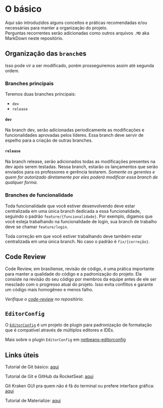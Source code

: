 # O básico

Aqui são introduzidos alguns conceitos e práticas recomendadas e/ou necessárias para manter a organização do projeto.  
Perguntas recorrentes serão adicionadas como outros arquivos `.MD` aka MarkDown neste repositório.

## Organização das `branch`es

Isso pode vir a ser modificado, porém prosseguiremos assim até segunda ordem.

### Branches principais

Teremos duas branches principais:

- `dev`
- `release`

#### `dev`

Na branch dev, serão adicionadas periodicamente as modificações e funcionalidades aprovadas pelos líderes. Essa branch deve servir de espelho para a criação de outras branches.

#### `release`

Na branch release, serão adicionados todas as modificações presentes na dev após serem testadas. Nessa branch, estarão os lançamentos que serão enviados para os professores e gerência testarem. _Somente os gerentes e quem for autorizado diretamente por eles poderá modificar essa branch de qualquer forma_.

### Branches de funcionalidade

Toda funcionalidade que você estiver desenvolvendo deve estar centralizada em uma única branch dedicada a essa funcionalidade, seguindo o padrão `feature/{funcionalidade}`. Por exemplo, digamos que você esteja trabalhando na funcionalidade de login, sua branch de trabalho deve se chamar `feature/login`.

Toda correção em que você estiver trabalhando deve também estar centralizada em uma única branch. No caso o padrão é `fix/{correção}`.

## Code Review

Code Review, em brasiliense, revisão de código, é uma prática importante para manter a qualidade do código e a padronização do projeto. Ela consiste na revisão do seu código por membros da equipe antes de ele ser mesclado com o progresso atual do projeto. Isso evita conflitos e garante um código mais homogêneo e menos falho.

_Verifique o [code-review](code-review/README.md) no repositório._

## `EditorConfig`

O [`EditorConfig`](https://editorconfig.org/) é um projeto de plugin para padronização de formatação que é compatível através de múltiplos editores e IDEs.

Mais sobre o plugin `EditorConfig` em [netbeans-editorconfig](netbeans-editorconfig/README.md)

## Links úteis

Tutorial de Git básico: [aqui](https://rogerdudler.github.io/git-guide/index.pt_BR.html)

Tutorial de Git e GitHub da RocketSeat: [aqui](https://youtu.be/2alg7MQ6_sI)

Git Kraken GUI pra quem não é fã do terminal ou prefere interface gráfica: [aqui](https://www.gitkraken.com/)

Tutorial de Materialize: [aqui](https://www.youtube.com/playlist?list=PLwXQLZ3FdTVGJxKF3ShplF8nMuuxldlEk)
